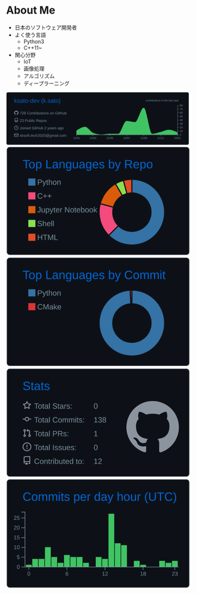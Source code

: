 # About Me
- 日本のソフトウェア開発者
- よく使う言語
    - Python3
    - C++11~
- 関心分野
    - IoT
    - 画像処理
    - アルゴリズム
    - ディープラーニング

[![](https://raw.githubusercontent.com/ksato-dev/ksato-dev/master/profile-summary-card-output/github_dark/0-profile-details.svg)](https://github.com/vn7n24fzkq/github-profile-summary-cards)
[![](https://raw.githubusercontent.com/ksato-dev/ksato-dev/master/profile-summary-card-output/github_dark/1-repos-per-language.svg)](https://github.com/vn7n24fzkq/github-profile-summary-cards) [![](https://raw.githubusercontent.com/ksato-dev/ksato-dev/master/profile-summary-card-output/github_dark/2-most-commit-language.svg)](https://github.com/vn7n24fzkq/github-profile-summary-cards)
[![](https://raw.githubusercontent.com/ksato-dev/ksato-dev/master/profile-summary-card-output/github_dark/3-stats.svg)](https://github.com/vn7n24fzkq/github-profile-summary-cards) [![](https://raw.githubusercontent.com/ksato-dev/ksato-dev/master/profile-summary-card-output/github_dark/4-productive-time.svg)](https://github.com/vn7n24fzkq/github-profile-summary-cards)
